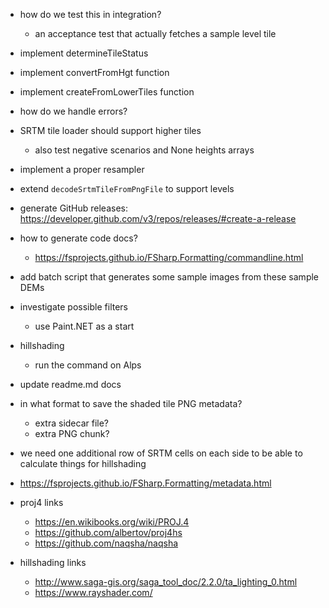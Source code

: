 ﻿
- how do we test this in integration?
    - an acceptance test that actually fetches a sample level tile

- implement determineTileStatus
- implement convertFromHgt function
- implement createFromLowerTiles function
- how do we handle errors?

- SRTM tile loader should support higher tiles
    - also test negative scenarios and None heights arrays
- implement a proper resampler

- extend `decodeSrtmTileFromPngFile` to support levels

- generate GitHub releases: https://developer.github.com/v3/repos/releases/#create-a-release

- how to generate code docs?
    - https://fsprojects.github.io/FSharp.Formatting/commandline.html

- add batch script that generates some sample images from these sample DEMs

- investigate possible filters
    - use Paint.NET as a start
    
- hillshading
    - run the command on Alps

- update readme.md docs

- in what format to save the shaded tile PNG metadata?  
    - extra sidecar file?
    - extra PNG chunk?

- we need one additional row of SRTM cells on each side to be able to calculate things for hillshading

- https://fsprojects.github.io/FSharp.Formatting/metadata.html

- proj4 links
    - https://en.wikibooks.org/wiki/PROJ.4
    - https://github.com/albertov/proj4hs
    - https://github.com/naqsha/naqsha
- hillshading links
    - http://www.saga-gis.org/saga_tool_doc/2.2.0/ta_lighting_0.html
    - https://www.rayshader.com/